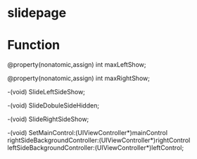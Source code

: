 slidepage
=========
# Function

@property(nonatomic,assign) int maxLeftShow;

@property(nonatomic,assign) int maxRightShow;


-(void) SlideLeftSideShow;

-(void) SlideDobuleSideHidden;

-(void) SlideRightSideShow;


-(void) SetMainControl:(UIViewController*)mainControl   rightSideBackgroundController:(UIViewController*)rightControl leftSideBackgroundController:(UIViewController*)leftControl;


